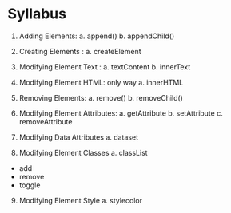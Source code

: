 # Syllabus

1. Adding Elements: 
a. append()
b. appendChild()

2. Creating Elements : 
a. createElement 

3. Modifying Element Text : 
a. textContent
b. innerText

4. Modifying Element HTML: only way
a. innerHTML

5. Removing Elements:
a. remove()
b. removeChild()

6. Modifying Element Attributes:
a. getAttribute
b. setAttribute
c. removeAttribute

7. Modifying Data Attributes
a. dataset

8. Modifying Element Classes
a. classList
- add
- remove
- toggle

9. Modifying Element Style
a. stylecolor


